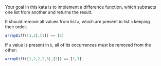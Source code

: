 Your goal in this kata is to implement a difference function, which subtracts one list from another and returns the result.

It should remove all values from list `a`, which are present in list `b` keeping their order.
```javascript
arrayDiff([1,2],[1]) == [2]
```
If `a` value is present in `b`, all of its occurrences must be removed from the other:
```javascript
arrayDiff([1,2,2,2,3],[2]) == [1,3]
```
